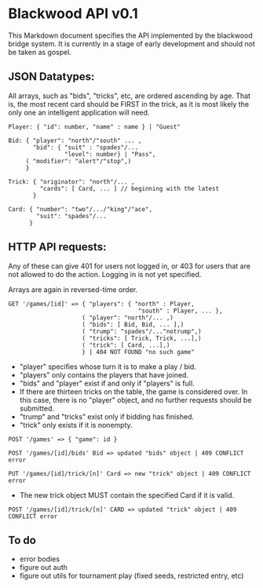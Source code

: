 # Blackwood API v0.1
This Markdown document specifies the API implemented by the blackwood bridge
system. It is currently in a stage of early development and should not be taken
as gospel.

## JSON Datatypes:

All arrays, such as "bids", "tricks", etc, are ordered ascending by age.
That is, the most recent card should be FIRST in the trick, as it is most
likely the only one an intelligent application will need.

```
Player: { "id": number, "name" : name } | "Guest"

Bid: { "player": "north"/"south" ... ,
       "bid": { "suit" : "spades"/...
                "level": number} | "Pass",
     ( "modifier": "alert"/"stop",)
     }

Trick: { "originator": "north"/... ,
         "cards": [ Card, ... ] // beginning with the latest
       }

Card: { "number": "two"/.../"king"/"ace",
        "suit": "spades"/...
      }
```

## HTTP API requests:
Any of these can give 401 for users not logged in, or 403 for users that are 
not allowed to do the action. Logging in is not yet specified.

Arrays are again in reversed-time order.

```
GET '/games/[id]' => { "players": { "north" : Player, 
                                     "south" : Player, ... }, 
                     ( "player": "north"/... ,)
                     ( "bids": [ Bid, Bid, ... ],)
                     ( "trump": "spades"/..."notrump",)
                     ( "tricks": [ Trick, Trick, ...],)
                     ( "trick": [ Card, ...],)
                     } | 404 NOT FOUND "no such game"
```

* "player" specifies whose turn it is to make a play / bid.
* "players" only contains the players that have joined.
* "bids" and "player" exist if and only if "players" is full.
* If there are thirteen tricks on the table, the game is considered over.
  In this case, there is no "player" object, and no further requests should be
  submitted.
* "trump" and "tricks" exist only if bidding has finished.
* "trick" only exists if it is nonempty.

```
POST '/games' => { "game": id }

POST '/games/[id]/bids' Bid => updated "bids" object | 409 CONFLICT error

PUT '/games/[id]/trick/[n]' Card => new "trick" object | 409 CONFLICT error
```

* The new trick object MUST contain the specified Card if it is valid.

```
POST '/games/[id]/trick/[n]' CARD => updated "trick" object | 409 CONFLICT error
```

## To do

- error bodies
- figure out auth
- figure out utils for tournament play (fixed seeds, restricted entry, etc)
